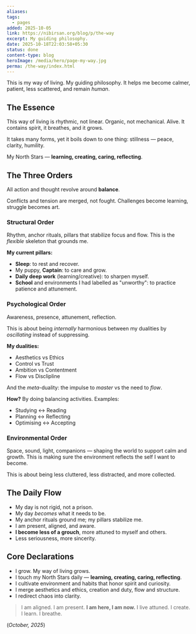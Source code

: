 ```yaml
---
aliases:
tags:
  - pages
added: 2025-10-05
link: https://nibirsan.org/blog/p/the-way
excerpt: My guiding philosophy.
date: 2025-10-18T22:03:58+05:30
status: done
content-type: blog
heroImage: /media/hero/page-my-way.jpg
perma: /the-way/index.html
---
```

This is my way of living. My guiding philosophy.
It helps me become calmer, patient, less scattered, and remain *human*.

## The Essence

This way of living is rhythmic, not linear. Organic, not mechanical. Alive.
It contains spirit, it breathes, and it grows.

It takes many forms, yet it boils down to one thing: stillness — peace, clarity, humility.

My North Stars — **learning, creating, caring, reflecting**.

## The Three Orders

All action and thought revolve around **balance**.

Conflicts and tension are merged, not fought. Challenges become learning, struggle becomes art.
### Structural Order
Rhythm, anchor rituals, pillars that stabilize focus and flow.
This is the *flexible* skeleton that grounds me.

**My current pillars:**
- **Sleep**: to rest and recover.
- My puppy, **Captain**: to care and grow. 
- **Daily deep work** (learning/creative): to sharpen myself.
- **School** and environments I had labelled as "unworthy": to practice patience and attunement.
### Psychological Order
Awareness, presence, attunement, reflection. 

This is about being *internally* harmonious between my dualities by *oscillating* instead of suppressing.

**My dualities:**
- Aesthetics vs Ethics
- Control vs Trust
- Ambition vs Contentment
- Flow vs Disclipline

And the *meta*-duality: the impulse to *master* vs the need to *flow*.

**How?** By doing balancing activities. 
Examples: 
- Studying <-> Reading
- Planning <-> Reflecting
- Optimising <-> Accepting

### Environmental Order
Space, sound, light, companions — shaping the world to support calm and growth.
This is making sure the environment reflects the self I want to become.

This is about being less cluttered, less distracted, and more collected.

## The Daily Flow

- My day is not rigid, not a prison.
- My day *becomes* what it needs to be.
- My anchor rituals ground me; my pillars stabilize me.
- I am present, aligned, and aware.
- **I become less of a grouch**, more attuned to myself and others.
- Less seriousness, more sincerity.

## Core Declarations

- I grow. My way of living grows.
- I touch my North Stars daily — **learning, creating, caring, reflecting**.
- I cultivate environment and habits that honor spirit and curiosity.
- I merge aesthetics and ethics, creation and duty, flow and structure.
- I redirect chaos into clarity.

>I am aligned. I am present. **I am here, I am now.**
>I live attuned. I create. I learn. I breathe.

(*October, 2025*)